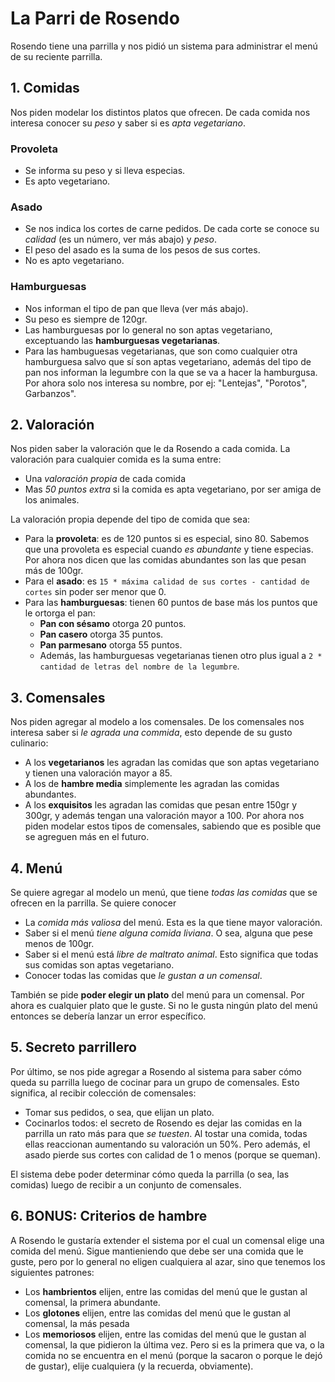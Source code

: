 # La Parri de Rosendo
Rosendo tiene una parrilla y nos pidió un sistema para administrar el menú de su reciente parrilla.


## 1. Comidas
Nos piden modelar los distintos platos que ofrecen. De cada comida nos interesa conocer su _peso_ y saber si es _apta vegetariano_. 

### Provoleta
- Se informa su peso y si lleva especias.
- Es apto vegetariano.

### Asado
- Se nos indica los cortes de carne pedidos. De cada corte se conoce su _calidad_ (es un número, ver más abajo) y _peso_.
- El peso del asado es la suma de los pesos de sus cortes.
- No es apto vegetariano.

### Hamburguesas
- Nos informan el tipo de pan que lleva (ver más abajo).
- Su peso es siempre de 120gr.
- Las hamburguesas por lo general no son aptas vegetariano, exceptuando las **hamburguesas vegetarianas**.
- Para las hambuguesas vegetarianas, que son como cualquier otra hamburguesa salvo que sí son aptas vegetariano, además del tipo de pan nos informan la legumbre con la que se va a hacer la hamburgusa. Por ahora solo nos interesa su nombre, por ej: "Lentejas", "Porotos", Garbanzos".


## 2. Valoración
Nos piden saber la valoración que le da Rosendo a cada comida. La valoración para cualquier comida es la suma entre:
- Una _valoración propia_ de cada comida
- Mas _50 puntos extra_ si la comida es apta vegetariano, por ser amiga de los animales.

La valoración propia depende del tipo de comida que sea:
- Para la **provoleta**: es de 120 puntos si es especial, sino 80. Sabemos que una provoleta es especial cuando _es abundante_ y tiene especias. Por ahora nos dicen que las comidas abundantes son las que pesan más de 100gr. 
- Para el **asado**: es `15 * máxima calidad de sus cortes - cantidad de cortes` sin poder ser menor que 0.
- Para las **hamburguesas**: tienen 60 puntos de base más los puntos que le ortorga el pan:
  - **Pan con sésamo** otorga 20 puntos.
  - **Pan casero** otorga 35 puntos.
  - **Pan parmesano** otorga 55 puntos.
  - Además, las hamburguesas vegetarianas tienen otro plus igual a `2 * cantidad de letras del nombre de la legumbre`.
  

## 3. Comensales
Nos piden agregar al modelo a los comensales. De los comensales nos interesa saber si _le agrada una commida_, esto depende de su gusto culinario:
- A los **vegetarianos** les agradan las comidas que son aptas vegetariano y tienen una valoración mayor a 85.
- A los de **hambre media** simplemente les agradan las comidas abundantes.
- A los **exquisitos** les agradan las comidas que pesan entre 150gr y 300gr, y además tengan una valoración mayor a 100.
Por ahora nos piden modelar estos tipos de comensales, sabiendo que es posible que se agreguen más en el futuro.


## 4. Menú
Se quiere agregar al modelo un menú, que tiene _todas las comidas_ que se ofrecen en la parrilla. Se quiere conocer
- La _comida más valiosa_ del menú. Esta es la que tiene mayor valoración.
- Saber si el menú _tiene alguna comida liviana_. O sea, alguna que pese menos de 100gr.
- Saber si el menú está _libre de maltrato animal_. Esto significa que todas sus comidas son aptas vegetariano.
- Conocer todas las comidas que _le gustan a un comensal_.

También se pide **poder elegir un plato** del menú para un comensal. Por ahora es cualquier plato que le guste. Si no le gusta ningún plato del menú entonces se debería lanzar un error específico.


## 5. Secreto parrillero
Por último, se nos pide agregar a Rosendo al sistema para saber cómo queda su parrilla luego de cocinar para un grupo de comensales. Esto significa, al recibir colección de comensales:
- Tomar sus pedidos, o sea, que elijan un plato.
- Cocinarlos todos: el secreto de Rosendo es dejar las comidas en la parrilla un rato más para que _se tuesten_. 
Al tostar una comida, todas ellas reaccionan aumentando su valoración un 50%. Pero además, el asado pierde sus cortes con calidad de 1 o menos (porque se queman).

El sistema debe poder determinar cómo queda la parrilla (o sea, las comidas) luego de recibir a un conjunto de comensales.

## 6. BONUS: Criterios de hambre
A Rosendo le gustaría extender el sistema por el cual un comensal elige una comida del menú. Sigue mantieniendo que debe ser una comida que le guste, pero por lo general no eligen cualquiera al azar, sino que tenemos los siguientes patrones:
- Los **hambrientos** elijen, entre las comidas del menú que le gustan al comensal, la primera abundante.
- Los **glotones** elijen, entre las comidas del menú que le gustan al comensal, la más pesada
- Los **memoriosos** elijen, entre las comidas del menú que le gustan al comensal, la que pidieron la última vez. Pero si es la primera que va, o la comida no se encuentra en el menú (porque la sacaron o porque le dejó de gustar), elije cualquiera (y la recuerda, obviamente).
